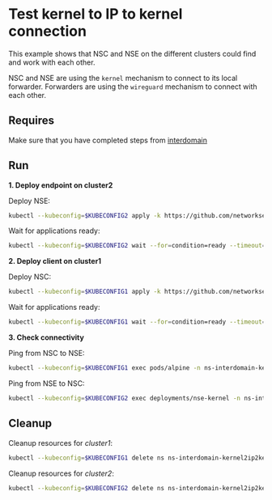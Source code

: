 # Test kernel to IP to kernel connection

This example shows that NSC and NSE on the different clusters could find and work with each other.

NSC and NSE are using the `kernel` mechanism to connect to its local forwarder.
Forwarders are using the `wireguard` mechanism to connect with each other.

## Requires

Make sure that you have completed steps from [interdomain](../../)

## Run

**1. Deploy endpoint on cluster2**

Deploy NSE:
```bash
kubectl --kubeconfig=$KUBECONFIG2 apply -k https://github.com/networkservicemesh/deployments-k8s/examples/multicluster/usecases/interdomain_Kernel2IP2Kernel/cluster2?ref=425af8e6c4638184044e0b1958aec6f43b4834dc
```

Wait for applications ready:
```bash
kubectl --kubeconfig=$KUBECONFIG2 wait --for=condition=ready --timeout=1m pod -l app=nse-kernel -n ns-interdomain-kernel2ip2kernel
```

**2. Deploy client on cluster1**

Deploy NSC:
```bash
kubectl --kubeconfig=$KUBECONFIG1 apply -k https://github.com/networkservicemesh/deployments-k8s/examples/multicluster/usecases/interdomain_Kernel2IP2Kernel/cluster1?ref=425af8e6c4638184044e0b1958aec6f43b4834dc
```

Wait for applications ready:
```bash
kubectl --kubeconfig=$KUBECONFIG1 wait --for=condition=ready --timeout=5m pod -l app=alpine -n ns-interdomain-kernel2ip2kernel
```

**3. Check connectivity**

Ping from NSC to NSE:
```bash
kubectl --kubeconfig=$KUBECONFIG1 exec pods/alpine -n ns-interdomain-kernel2ip2kernel -- ping -c 4 172.16.1.2
```

Ping from NSE to NSC:
```bash
kubectl --kubeconfig=$KUBECONFIG2 exec deployments/nse-kernel -n ns-interdomain-kernel2ip2kernel -- ping -c 4 172.16.1.3
```

## Cleanup

Cleanup resources for *cluster1*:
```bash
kubectl --kubeconfig=$KUBECONFIG1 delete ns ns-interdomain-kernel2ip2kernel
```

Cleanup resources for *cluster2*:
```bash
kubectl --kubeconfig=$KUBECONFIG2 delete ns ns-interdomain-kernel2ip2kernel
```
